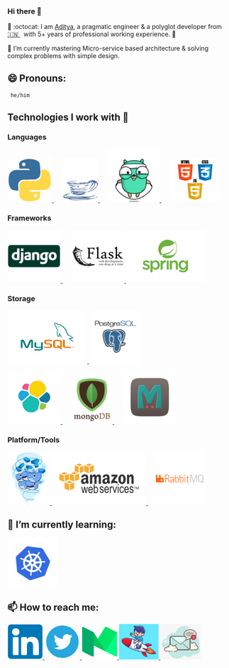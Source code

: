 ### Hi there 👋

<!--
**AdityaMisra/AdityaMisra** is a ✨ _special_ ✨ repository because its `README.md` (this file) appears on your GitHub profile.
-->

🔭 :octocat: I am [Aditya](http://adityamisra.com/), a pragmatic engineer & a polyglot developer from [🇮🇳 ](https://en.wikipedia.org/wiki/India)&nbsp; with 5+ years of professional working experience. 🚀

🌱 I’m currently mastering Micro-service based architecture & solving complex problems with simple design.

## 😄 Pronouns:
     he/him

## Technologies I work with :information_desk_person:

### Languages

<p>
   <a href="https://www.python.org/">
     <img src="https://raw.githubusercontent.com/AdityaMisra/AdityaMisra/master/assets/python.gif" height="100">
   </a>&nbsp;&nbsp;&nbsp;&nbsp;
   <a href="https://www.java.com/en/">
     <img src="https://raw.githubusercontent.com/AdityaMisra/AdityaMisra/master/assets/java.gif" height="100">
   </a>&nbsp;&nbsp;&nbsp;&nbsp;
   <a href="https://golang.org/">
     <img src="https://raw.githubusercontent.com/AdityaMisra/AdityaMisra/master/assets/golang.gif" height="120">
   </a>&nbsp;&nbsp;&nbsp;&nbsp;
   <a href="https://www.w3.org/wiki/The_web_standards_model_-_HTML_CSS_and_JavaScript">
     <img src="https://raw.githubusercontent.com/AdityaMisra/AdityaMisra/master/assets/html-css-js.png" height="100">
   </a>
</p>

### Frameworks

<p>
    <a href="https://www.djangoproject.com/">
        <img src="https://raw.githubusercontent.com/AdityaMisra/AdityaMisra/master/assets/django.png" height="120">
    </a> &nbsp;&nbsp;&nbsp;&nbsp;
    <a href="https://flask.palletsprojects.com/en/1.1.x/">
        <img src="https://raw.githubusercontent.com/AdityaMisra/AdityaMisra/master/assets/flask.png" height="120">
    </a>
    <a href="https://spring.io/projects/spring-boot">
        <img src="https://raw.githubusercontent.com/AdityaMisra/AdityaMisra/master/assets/spring-boot.png" height="120">
    </a>
</p>

### Storage

<p>
    <a href="https://www.mysql.com/">
        <img src="https://raw.githubusercontent.com/AdityaMisra/AdityaMisra/master/assets/mysql.gif" height="120">
    </a>
    <a href="https://www.postgresql.org/">
        <img src="https://raw.githubusercontent.com/AdityaMisra/AdityaMisra/master/assets/postgresql.gif" height="120">
    </a>
</p>

<p>
    <a href="https://www.elastic.co/" rel="nofollow">
        <img src="https://raw.githubusercontent.com/AdityaMisra/AdityaMisra/master/assets/elasticsearch.jpg" height="120">
    </a> &nbsp;&nbsp;&nbsp;&nbsp;
    <a href="https://www.mongodb.com/" rel="nofollow">
        <img src="https://raw.githubusercontent.com/AdityaMisra/AdityaMisra/master/assets/mongo.gif" height="110">
    </a> &nbsp;&nbsp;&nbsp;&nbsp;
    <a href="https://memcached.org/" rel="nofollow">
        <img src="https://raw.githubusercontent.com/AdityaMisra/AdityaMisra/master/assets/memcached.png" height="120">
    </a>
</p>

### Platform/Tools

<p>
    <a href="https://www.docker.com/" rel="nofollow">
        <img src="https://raw.githubusercontent.com/AdityaMisra/AdityaMisra/master/assets/docker.gif" height="120">
    </a>
    <a href="https://aws.amazon.com/" rel="nofollow">
        <img src="https://raw.githubusercontent.com/AdityaMisra/AdityaMisra/master/assets/aws.gif" height="120">
    </a> &nbsp;&nbsp;
    <a href="https://www.rabbitmq.com/" rel="nofollow">
        <img src="https://raw.githubusercontent.com/AdityaMisra/AdityaMisra/master/assets/rabbitmq.png" height="120">
    </a>
</p>

## 🌱 I’m currently learning:
<a href="https://kubernetes.io/" target="_blank" >
    <img src="https://raw.githubusercontent.com/AdityaMisra/AdityaMisra/master/assets/k8s.gif" height="110"/>
</a>

## 📫 How to reach me:
  <a href="https://www.linkedin.com/in/misra-aditya/" target="_blank" >
    <img src="https://raw.githubusercontent.com/AdityaMisra/AdityaMisra/master/assets/_linkedin.png" height="80"/>
  </a>
  <a href="https://twitter.com/realadityamisra" target="_blank" >
    <img src="https://raw.githubusercontent.com/AdityaMisra/AdityaMisra/master/assets/twitter.webp" height="80"/>
  </a>
<a href="https://medium.com/@aditya_misra5" target="_blank" >
    <img src="https://raw.githubusercontent.com/AdityaMisra/AdityaMisra/master/assets/medium.png" height="80"/>
</a>
<a href="https://adityamisra.com" target="_blank" >
    <img src="https://raw.githubusercontent.com/AdityaMisra/AdityaMisra/master/assets/website.jpg" height="80"/>
</a>
<a href="mailto:amisra14@yahoo.co.uk" target="_blank" >
    <img src="https://raw.githubusercontent.com/AdityaMisra/AdityaMisra/master/assets/email_me.png" height="80"/>
</a>
